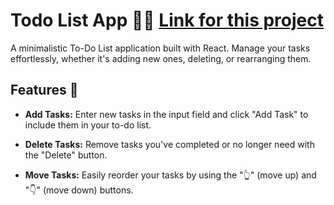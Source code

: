 

# Todo List App 📝✅ [Link for this project](https://todo-list-react-eight-tau.vercel.app/)


A minimalistic To-Do List application built with React. Manage your tasks effortlessly, whether it's adding new ones, deleting, or rearranging them.

## Features 🚀

- **Add Tasks:** Enter new tasks in the input field and click "Add Task" to include them in your to-do list.

- **Delete Tasks:** Remove tasks you've completed or no longer need with the "Delete" button.

- **Move Tasks:** Easily reorder your tasks by using the "👆" (move up) and "👇" (move down) buttons.
